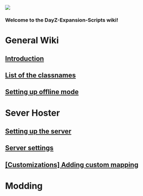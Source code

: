 ![](https://i.imgur.com/RhJAV6t.png)

### Welcome to the DayZ-Expansion-Scripts wiki!

# General Wiki
## [Introduction](https://github.com/salutesh/DayZ-Expansion-Scripts/wiki/Introduction)
## [List of the classnames](https://github.com/salutesh/DayZ-Expansion-Scripts/wiki/List-of-the-classnames)
## [Setting up offline mode](https://github.com/salutesh/DayZ-Expansion-Scripts/wiki/Setting-up-offline-mode)
# Sever Hoster
## [Setting up the server](https://github.com/salutesh/DayZ-Expansion-Scripts/wiki/Setting-up-the-server)
## [Server settings](https://github.com/salutesh/DayZ-Expansion-Scripts/wiki/Server-settings)
## [[Customizations] Adding custom mapping](https://github.com/salutesh/DayZ-Expansion-Scripts/wiki/%5BCustomizations%5D-Adding-custom-mapping)
# Modding